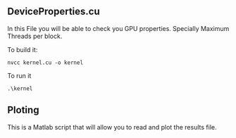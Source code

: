 ## DeviceProperties.cu

In this File you will be able to check you GPU properties. Specially Maximum Threads per block.

To build it:

    nvcc kernel.cu -o kernel

To run it

    .\kernel

## Ploting

This is a Matlab script that will allow you to read and plot the results file.
